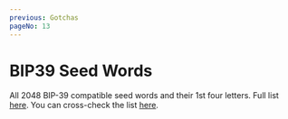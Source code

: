 ```yaml
---
previous: Gotchas
pageNo: 13
---
```


# BIP39 Seed Words

All 2048 BIP-39 compatible seed words and their 1st four letters.
Full list [here](https://docs.google.com/spreadsheets/d/1MlQJ8sAQgL_bleI7L0eolrpqsthn9Nxhb4tWXi_Pvhw/edit?usp=sharing).
You can cross-check the list [here](https://github.com/bitcoin/bips/blob/master/bip-0039/english.txt).
